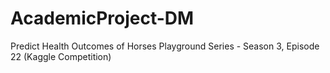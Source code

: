 # AcademicProject-DM
Predict Health Outcomes of Horses Playground Series - Season 3, Episode 22 (Kaggle Competition)
